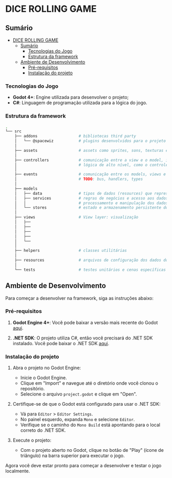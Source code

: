 # DICE ROLLING GAME

## Sumário

- [DICE ROLLING GAME](#dice-rolling-game)
  - [Sumário](#sumário)
    - [Tecnologias do Jogo](#tecnologias-do-jogo)
    - [Estrutura da framework](#estrutura-da-framework)
  - [Ambiente de Desenvolvimento](#ambiente-de-desenvolvimento)
    - [Pré-requisitos](#pré-requisitos)
    - [Instalação do projeto](#instalação-do-projeto)

### Tecnologias do Jogo

- **Godot 4+**: Engine utilizada para desenvolver o projeto;
- **C#**: Linguagem de programação utilizada para a lógica do jogo.

### Estrutura da framework

```bash
.
└── src
    ├── addons                  # bibliotecas third party
    │   └── @spacewiz           # plugins desenvolvidos para o projeto
    │
    ├── assets                  # assets como sprites, sons, texturas e seus arquivos de configuração
    │
    ├── controllers             # comunicação entre a view e o model, interatividade e controle de eventos
    │                           # lógica de alto nível, como o controle do estado do jogo, cenas e transições
    │
    ├── events                  # comunicação entre os models, views e controllers
    │                           # TODO: bus, handlers, types
    │
    ├── models
    │   ├── data                # tipos de dados (resources) que representam informações do jogo
    │   ├── services            # regras de negócios e acesso aos dados
    │   │                       # processamento e manipulação dos dados, interação direta com as stores
    │   └── stores              # estado e armazenamento persistente dos dados
    │
    ├── views                   # View layer: visualização
    │   ├── 
    │   ├── 
    │   ├── 
    │   ├── 
    │   └── 
    │
    ├── helpers                 # classes utilitárias
    │
    ├── resources               # arquivos de configuração dos dados do jogo
    │
    └── tests                   # testes unitários e cenas específicas para testes
```

## Ambiente de Desenvolvimento

Para começar a desenvolver na framework, siga as instruções abaixo:

### Pré-requisitos

1. **Godot Engine 4+**: Você pode baixar a versão mais recente do Godot [aqui](https://godotengine.org/download).

2. **.NET SDK**: O projeto utiliza C#, então você precisará do .NET SDK instalado. Você pode baixar o .NET SDK [aqui](https://dotnet.microsoft.com/download).

### Instalação do projeto

1. Abra o projeto no Godot Engine:

   - Inicie o Godot Engine.
   - Clique em "Import" e navegue até o diretório onde você clonou o repositório.
   - Selecione o arquivo `project.godot` e clique em "Open".

2. Certifique-se de que o Godot está configurado para usar o .NET SDK:

   - Vá para `Editor` > `Editor Settings`.
   - No painel esquerdo, expanda `Mono` e selecione `Editor`.
   - Verifique se o caminho do `Mono Build` está apontando para o local correto do .NET SDK.

3. Execute o projeto:
   - Com o projeto aberto no Godot, clique no botão de "Play" (ícone de triângulo) na barra superior para executar o jogo.

Agora você deve estar pronto para começar a desenvolver e testar o jogo localmente.
